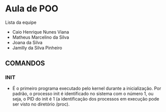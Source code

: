 # Aula de POO 

Lista da equipe

- Caio Henrique Nunes Viana
- Matheus Marcelino da Silva
- Joana da Silva
- Jamilly da Silva Pinheiro

## COMANDOS

### INIT

- É o primeiro programa executado pelo kernel durante a inicialização. Por padrão, o processo init é identificado no sistema com o número 1, ou seja, o PID do init é 1 (a identificação dos processos em execução pode ser visto no diretório /proc). 
